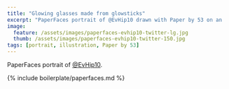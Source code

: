 ```yaml
---
title: "Glowing glasses made from glowsticks"
excerpt: "PaperFaces portrait of @EvHip10 drawn with Paper by 53 on an iPad."
image: 
  feature: /assets/images/paperfaces-evhip10-twitter-lg.jpg
  thumb: /assets/images/paperfaces-evhip10-twitter-150.jpg
tags: [portrait, illustration, Paper by 53]
---
```


PaperFaces portrait of [@EvHip10](http://twitter.com/EvHip10).

{% include boilerplate/paperfaces.md %}